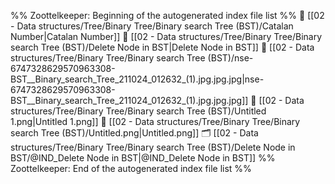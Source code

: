 %% Zoottelkeeper: Beginning of the autogenerated index file list  %%
📄 [[02 - Data structures/Tree/Binary Tree/Binary search Tree (BST)/Catalan Number|Catalan Number]]
📄 [[02 - Data structures/Tree/Binary Tree/Binary search Tree (BST)/Delete Node in BST|Delete Node in BST]]
📄 [[02 - Data structures/Tree/Binary Tree/Binary search Tree (BST)/nse-6747328629570963308-BST__Binary_search_Tree_211024_012632_(1).jpg.jpg.jpg|nse-6747328629570963308-BST__Binary_search_Tree_211024_012632_(1).jpg.jpg.jpg]]
📄 [[02 - Data structures/Tree/Binary Tree/Binary search Tree (BST)/Untitled 1.png|Untitled 1.png]]
📄 [[02 - Data structures/Tree/Binary Tree/Binary search Tree (BST)/Untitled.png|Untitled.png]]
🗂️ [[02 - Data structures/Tree/Binary Tree/Binary search Tree (BST)/Delete Node in BST/@IND_Delete Node in BST|@IND_Delete Node in BST]]
%% Zoottelkeeper: End of the autogenerated index file list  %%

